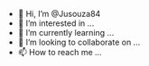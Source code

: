 - 👋 Hi, I’m @Jusouza84
- 👀 I’m interested in ...
- 🌱 I’m currently learning ...
- 💞️ I’m looking to collaborate on ...
- 📫 How to reach me ...

<!---
Jusouza84/Jusouza84 is a ✨ special ✨ repository because its `README.md` (this file) appears on your GitHub profile.
You can click the Preview link to take a look at your changes.
--->

